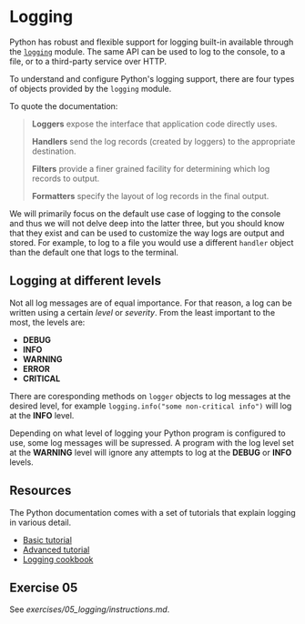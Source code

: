 # Logging

Python has robust and flexible support for logging built-in available through the [`logging`](https://docs.python.org/3.9/library/logging.html#module-logging) module. The same API can be used to log to the console, to a file, or to a third-party service over HTTP.

To understand and configure Python's logging support, there are four types of objects provided by the `logging` module.

To quote the documentation:

> **Loggers** expose the interface that application code directly uses.
>
> **Handlers** send the log records (created by loggers) to the appropriate destination.
>
> **Filters** provide a finer grained facility for determining which log records to output.
>
> **Formatters** specify the layout of log records in the final output.

We will primarily focus on the default use case of logging to the console and thus we will not delve deep into the latter three, but you should know that they exist and can be used to customize the way logs are output and stored. For example, to log to a file you would use a different `handler` object than the default one that logs to the terminal.

## Logging at different levels

Not all log messages are of equal importance. For that reason, a log can be written using a certain _level_ or _severity_. From the least important to the most, the levels are:

* **DEBUG**
* **INFO**
* **WARNING**
* **ERROR**
* **CRITICAL**

There are coresponding methods on `logger` objects to log messages at the desired level, for example `logging.info("some non-critical info")` will log at the **INFO** level. 

Depending on what level of logging your Python program is configured to use, some log messages will be supressed. A program with the log level set at the **WARNING** level will ignore any attempts to log at the **DEBUG** or **INFO** levels.   

## Resources

The Python documentation comes with a set of tutorials that explain logging in various detail.

* [Basic tutorial](https://docs.python.org/3/howto/logging.html#logging-basic-tutorial)
* [Advanced tutorial](https://docs.python.org/3/howto/logging.html#logging-advanced-tutorial)
* [Logging cookbook](https://docs.python.org/3/howto/logging-cookbook.html#logging-cookbook)

## Exercise 05

See _exercises/05_logging/instructions.md_.
